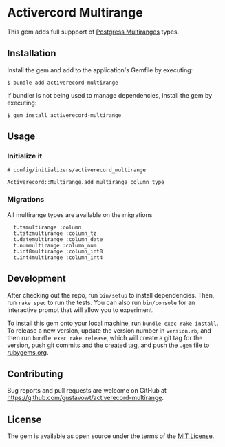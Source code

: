 # Activercord Multirange 
 
This gem adds full suppport of [Postgress Multiranges](https://www.postgresql.org/docs/14/rangetypes.html#RANGETYPES-BUILTIN) types.

## Installation

Install the gem and add to the application's Gemfile by executing:

    $ bundle add activerecord-multirange

If bundler is not being used to manage dependencies, install the gem by executing:

    $ gem install activerecord-multirange 

## Usage

### Initialize it

```
# config/initializers/activerecord_multirange

Activerecord::Multirange.add_multirange_column_type
```

### Migrations

All multirange types are available on the migrations


```
  t.tsmultirange :column
  t.tstzmultirange :column_tz
  t.datemultirange :column_date
  t.nummultirange :column_num
  t.int8multirange :column_int8
  t.int4multirange :column_int4
```

## Development

After checking out the repo, run `bin/setup` to install dependencies. Then, run `rake spec` to run the tests. You can also run `bin/console` for an interactive prompt that will allow you to experiment.

To install this gem onto your local machine, run `bundle exec rake install`. To release a new version, update the version number in `version.rb`, and then run `bundle exec rake release`, which will create a git tag for the version, push git commits and the created tag, and push the `.gem` file to [rubygems.org](https://rubygems.org).

## Contributing

Bug reports and pull requests are welcome on GitHub at https://github.com/gustavowt/activerecord-multirange.

## License

The gem is available as open source under the terms of the [MIT License](https://opensource.org/licenses/MIT).
